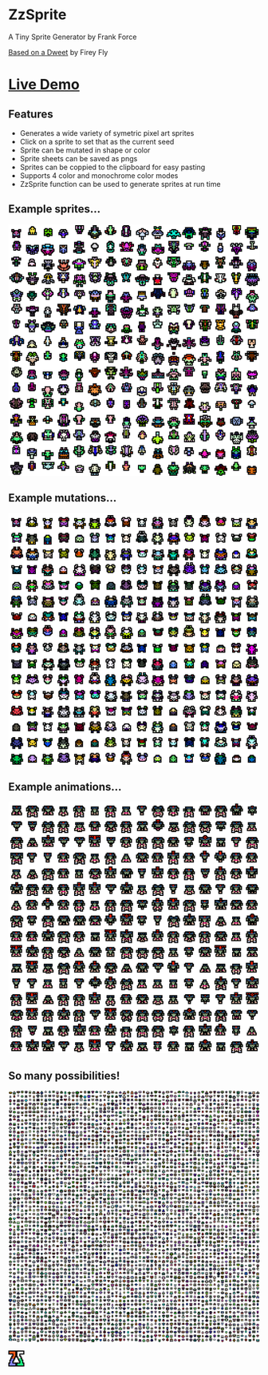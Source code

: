 # ZzSprite

A Tiny Sprite Generator by Frank Force

[Based on a Dweet](https://www.dwitter.net/d/3078) by Firey Fly

# [Live Demo](https://killedbyapixel.github.io/ZzSprite/)

## Features

- Generates a wide variety of symetric pixel art sprites
- Click on a sprite to set that as the current seed
- Sprite can be mutated in shape or color
- Sprite sheets can be saved as pngs
- Sprites can be coppied to the clipboard for easy pasting
- Supports 4 color and monochrome color modes
- ZzSprite function can be used to generate sprites at run time

## Example sprites...
![Example Image 1](/example1.png)

## Example mutations...
![Example Image 2](/example2.png)

## Example animations...
![Example Image 3](/example3.png)

## So many possibilities!
![Example Image 4](/example4.png)

![Favicon](/favicon.png)
